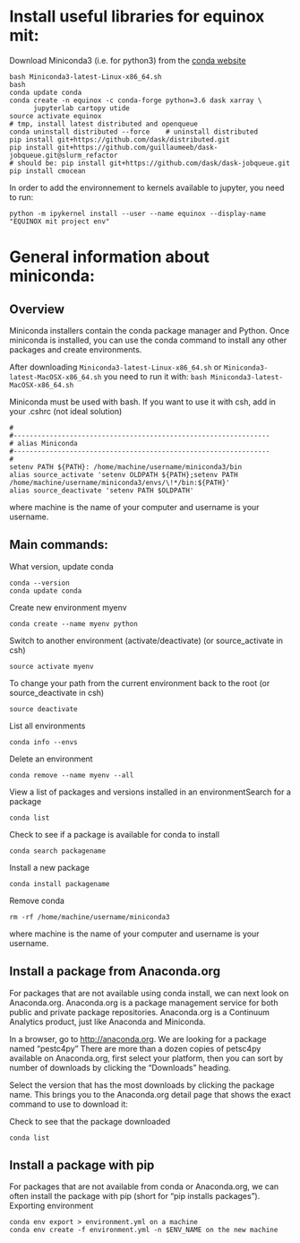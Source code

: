 # Install useful libraries for equinox mit:

Download Miniconda3 (i.e. for python3) from the [conda website](https://conda.io/miniconda.html)
```
bash Miniconda3-latest-Linux-x86_64.sh
bash
conda update conda
conda create -n equinox -c conda-forge python=3.6 dask xarray \
      jupyterlab cartopy utide
source activate equinox
# tmp, install latest distributed and openqueue
conda uninstall distributed --force    # uninstall distributed
pip install git+https://github.com/dask/distributed.git
pip install git+https://github.com/guillaumeeb/dask-jobqueue.git@slurm_refactor
# should be: pip install git+https://github.com/dask/dask-jobqueue.git
pip install cmocean
```

In order to add the environnement to kernels available to jupyter, you need to run:
```
python -m ipykernel install --user --name equinox --display-name "EQUINOX mit project env"
```

# General information about miniconda:

## Overview

Miniconda installers contain the conda package manager and Python.
Once miniconda is installed, you can use the conda command to install any other packages and create environments.

After downloading `Miniconda3-latest-Linux-x86_64.sh` or `Miniconda3-latest-MacOSX-x86_64.sh` you need to run it with: `bash Miniconda3-latest-MacOSX-x86_64.sh`

Miniconda must be used with bash. If you want to use it with csh, add in your .cshrc (not ideal solution)
```
#
#----------------------------------------------------------------
# alias Miniconda
#----------------------------------------------------------------
#
setenv PATH ${PATH}: /home/machine/username/miniconda3/bin
alias source_activate 'setenv OLDPATH ${PATH};setenv PATH /home/machine/username/miniconda3/envs/\!*/bin:${PATH}'
alias source_deactivate 'setenv PATH $OLDPATH'
```
where machine is the name of your computer and username is your username.


## Main commands:
What version, update conda
```
conda --version
conda update conda
```
Create new environment myenv
```
conda create --name myenv python
```
Switch to another environment (activate/deactivate) (or source_activate in csh)
```
source activate myenv
```
To change your path from the current environment back to the root (or source_deactivate in csh)
```
source deactivate
```
List all environments
```
conda info --envs
```
Delete an environment
```
conda remove --name myenv --all
```
View a list of packages and versions installed in an environmentSearch for a package
```
conda list
```
Check to see if a package is available for conda to install
```
conda search packagename
```
Install a new package
```
conda install packagename
```
Remove conda
```
rm -rf /home/machine/username/miniconda3 
```
where machine is the name of your computer and username is your username.


## Install a package from Anaconda.org

For packages that are not available using conda install, we can next look on Anaconda.org. Anaconda.org is a package management service for both public and private package repositories. Anaconda.org is a Continuum Analytics product, just like Anaconda and Miniconda.

In a browser, go to http://anaconda.org. We are looking for a package named “pestc4py”
There are more than a dozen copies of petsc4py available on Anaconda.org, first select your platform, then you can sort by number of downloads by clicking the “Downloads” heading.

Select the version that has the most downloads by clicking the package name. This brings you to the Anaconda.org detail page that shows the exact command to use to download it:

Check to see that the package downloaded
```
conda list
```

## Install a package with pip

For packages that are not available from conda or Anaconda.org, we can often install the package with pip (short for “pip installs packages”).
Exporting environment

```
conda env export > environment.yml on a machine
conda env create -f environment.yml -n $ENV_NAME on the new machine
```


